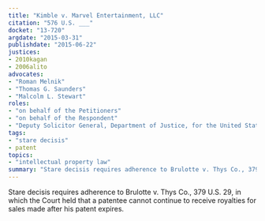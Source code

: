 ```yaml
---
title: "Kimble v. Marvel Entertainment, LLC"
citation: "576 U.S. ___"
docket: "13-720"
argdate: "2015-03-31"
publishdate: "2015-06-22"
justices:
- 2010kagan
- 2006alito
advocates:
- "Roman Melnik"
- "Thomas G. Saunders"
- "Malcolm L. Stewart"
roles:
- "on behalf of the Petitioners"
- "on behalf of the Respondent"
- "Deputy Solicitor General, Department of Justice, for the United States, as amicus curiae, supporting the Respondent"
tags:
- "stare decisis"
- patent
topics:
- "intellectual property law"
summary: "Stare decisis requires adherence to Brulotte v. Thys Co., 379 U.S. 29, in which the Court held that a patentee cannot continue to receive royalties for sales made after his patent expires."
---
```

Stare decisis requires adherence to Brulotte v. Thys Co., 379 U.S. 29, in which the Court held that a patentee cannot continue to receive royalties for sales made after his patent expires.

